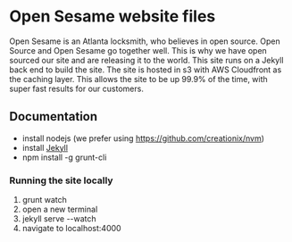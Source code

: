 # Open Sesame website files

Open Sesame is an Atlanta locksmith, who believes in open source. 
Open Source and Open Sesame go together well. This is why we have open sourced our site and are releasing it to the world. This site runs on a Jekyll back end to build the site. 
The site is hosted in s3 with AWS Cloudfront as the caching layer. This allows the site to be up 99.9% of the time, with super fast results for our customers.

## Documentation

* install nodejs (we prefer using https://github.com/creationix/nvm)
* install [Jekyll](http://jekyllrb.com)
* npm install -g grunt-cli

### Running the site locally

1. grunt watch
2. open a new terminal
3. jekyll serve --watch
4. navigate to localhost:4000
